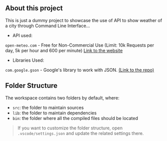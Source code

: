 ## About this project

This is just a dummy project to showcase the use of API to show weather of a city through Command Line Interface...

- API used:

`open-meteo.com` - Free for Non-Commercial Use (Limit: 10k Requests per day, 5k per hour and 600 per minute) [Link to the website](https://open-meteo.com/)

- Libraries Used:

`com.google.gson` - Google's library to work with JSON. [(Link to the repo)](https://github.com/google/gson)

## Folder Structure

The workspace contains two folders by default, where:

- `src`: the folder to maintain sources
- `lib`: the folder to maintain dependencies
- `bin`: the folder where all the compiled files should be located

> If you want to customize the folder structure, open `.vscode/settings.json` and update the related settings there.

